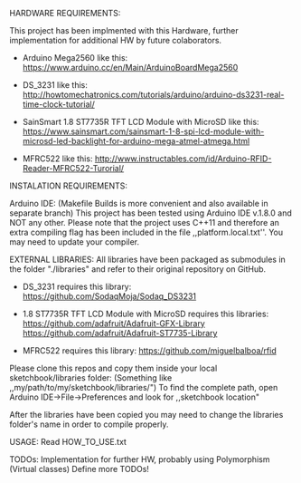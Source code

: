 HARDWARE REQUIREMENTS:

This project has been implmented with this Hardware, further implementation
for additional HW by future colaborators.

- Arduino Mega2560 like this:
          https://www.arduino.cc/en/Main/ArduinoBoardMega2560

- DS_3231 like this:
          http://howtomechatronics.com/tutorials/arduino/arduino-ds3231-real-time-clock-tutorial/

- SainSmart 1.8 ST7735R TFT LCD Module with MicroSD like this:
          https://www.sainsmart.com/sainsmart-1-8-spi-lcd-module-with-microsd-led-backlight-for-arduino-mega-atmel-atmega.html

- MFRC522 like this:
          http://www.instructables.com/id/Arduino-RFID-Reader-MFRC522-Turorial/

INSTALATION REQUIREMENTS:

Arduino IDE:
(Makefile Builds is more convenient and also available in separate branch)
This project has been tested using Arduino IDE v.1.8.0 and NOT any
other. Please note that the project uses C++11 and therefore an extra
compiling flag has been included in the file ,,platform.local.txt''.
You may need to update your compiler.

EXTERNAL LIBRARIES:
All libraries have been packaged as submodules in the folder "./libraries" and refer
to their original repository on GitHub.

- DS_3231 requires this library:
          https://github.com/SodaqMoja/Sodaq_DS3231

- 1.8 ST7735R TFT LCD Module with MicroSD requires this libraries:
          https://github.com/adafruit/Adafruit-GFX-Library
          https://github.com/adafruit/Adafruit-ST7735-Library

- MFRC522 requires this library:
          https://github.com/miguelbalboa/rfid

Please clone this repos and copy them inside your local sketchbook/libraries folder:
(Something like ,,my/path/to/my/sketchbook/libraries/")
To find the complete path, open Arduino IDE->File->Preferences and look for
,,sketchbook location"

After the libraries have been copied you may need to change the libraries
folder's name in order to compile properly.

USAGE:
Read HOW_TO_USE.txt

TODOs:
Implementation for further HW, probably using Polymorphism (Virtual classes)
Define more TODOs!
